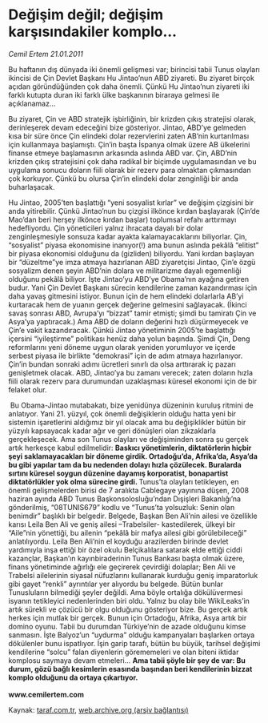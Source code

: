 # Değişim değil; değişim karşısındakiler komplo...

*Cemil Ertem 21.01.2011*

<div class="yazi"><p>Bu haftanın dış dünyada iki önemli gelişmesi var; birincisi tabii Tunus olayları ikincisi de Çin Devlet Başkanı Hu Jintao’nun ABD ziyareti. Bu ziyaret birçok açıdan göründüğünden çok daha önemli. Çünkü Hu Jintao’nun ziyareti iki farklı kutupta duran iki farklı ülke başkanının biraraya gelmesi ile açıklanamaz... </p>
<p>Bu ziyaret, Çin ve ABD stratejik işbirliğinin, bir krizden çıkış stratejisi olarak, derinleşerek devam edeceğini bize gösteriyor. Jintao, ABD’ye gelmeden kısa bir süre önce Çin elindeki dolar rezervlerini zaten AB’nin kurtarılması için kullanmaya başlamıştı. Çin’in başta İspanya olmak üzere AB ülkelerini finanse etmeye başlamasının arkasında aslında ABD var. Çin, ABD’nin krizden çıkış stratejisini çok daha radikal bir biçimde uygulamasından ve bu uygulama sonucu doların fiili olarak bir rezerv para olmaktan çıkmasından çok korkuyor. Çünkü bu olursa Çin’in elindeki dolar zenginliği bir anda buharlaşacak. </p>
<p>Hu Jintao, 2005’ten başlattığı “yeni sosyalist kırlar” ve değişim çizgisini bir anda yitirebilir. Çünkü Jintao’nun bu çizgisi ilkönce kırdan başlayarak (Çin’de Mao’dan beri herşey ilkönce kırdan başlar) toplumsal refahı arttırmayı hedefliyordu. Çin yöneticileri yalnız ihracata dayalı bir dolar zenginleşmesiyle sonsuza kadar ayakta kalamayacaklarını biliyorlar. Çin, “sosyalist” piyasa ekonomisine inanıyor(!) ama bunun aslında pekâlâ “elitist” bir piyasa ekonomisi olduğunu da (gizliden) biliyordu. Yani kırdan başlayan bir “düzeltme”ye imza atmaya hazırlanan ABD ziyaretçisi Jintao, Çin’e özgü sosyalizm denen şeyin ABD’nin dolara ve militarizme dayalı egemenliği olduğunu pekâlâ biliyor. İşte Jintao’yu ABD’ye Obama’nın ayağına getiren budur. Yani Çin Devlet Başkanı sürecin kendilerine zaman kazandırması için daha yavaş gitmesini istiyor. Bunun için de hem elindeki dolarlarla AB’yi kurtaracak hem de yuanın gerçek değerine gelmesini sağlayacak. (İkinci savaş sonrası ABD, Avrupa’yı “bizzat” tamir etmişti; şimdi bu tamiratı Çin ve Asya’ya yaptıracak.) Ama ABD de doların değerini hızlı düşürmeyecek ve Çin’e vakit kazandıracak. Çünkü Jintao yönetiminin 2005’te başlattığı içersini “iyileştirme” politikası henüz daha yolun başında. Şimdi Çin, Deng reformlarını yeni döneme uygun olarak yeniden yorumluyor ve içerde serbest piyasa ile birlikte “demokrasi” için de adım atmaya hazırlanıyor. Çin’in bundan sonraki adımı ücretleri sınırlı da olsa arttırarak iç pazarı genişletmek olacak. ABD, Jintao’ya bu zamanı verecek; zaten doların hızla fiili olarak rezerv para durumundan uzaklaşması küresel ekonomi için de bir felaket olur.</p>
<p> Bu Obama-Jintao mutabakatı, bize yenidünya düzeninin kuruluş ritmini de anlatıyor. Yani 21. yüzyıl, çok önemli değişiklerin olduğu hatta yeni bir sistemin işaretlerini aldığımız bir yıl olacak ama bu değişiklikler bütün bir yüzyılı kapsayacak kadar ağır ve geri dönüşleri olan zikzaklarla gerçekleşecek. Ama son Tunus olayları ve değişiminden sonra şu gerçek artık herkesçe kabul edilmelidir: <b>Baskıcı yönetimlerin, diktatörlerin hiçbir şeyi saklamayacakları bir döneme girdik. Ortadoğu’da, Afrika’da, Asya’da bu gibi yapılar tam da bu nedenden dolayı hızla çözülecek. Buralarda sırtını küresel soygun düzenine dayamış korporatist, bonapartist diktatörlükler yok olma sürecine girdi. </b>Tunus’ta olayları tetikleyen, en önemli gelişmelerden birisi de 7 aralıkta Cablegaye yayınına düşen, 2008 haziran ayında ABD Tunus Başkonsolosluğu’ndan Dışişleri Bakanlığı’na gönderilmiş, “08TUNIS679” kodlu ve “Tunus’ta yolsuzluk: Senin olan benimdir” başlıklı bir belgedir. Belgede, Başkan Ben Ali’nin ailesi ve özellikle karısı Leila Ben Ali ve geniş ailesi –Trabelsiler- kastedilerek, ülkeyi bir “Aile”nin yönettiği, bu ailenin “pekâlâ bir mafya ailesi gibi görülebileceği” anlatılıyordu. Leila Ben Ali’nin el koyduğu arazilerden birinde devlet yardımıyla inşa ettiği bir özel okulu Belçikalılara satarak elde ettiği ciddi kazançlar, Başkan’ın kayınbiraderinin Tunus Bankası başta olmak üzere, finans yönetiminde ağırlığı ele geçirerek çevirdiği dolaplar; Ben Ali ve Trabelsi ailelerinin siyasal nüfuzlarını kullanarak kurduğu geniş imparatorluk gibi gayet “renkli” ayrıntılar yer alıyordu bu belgede. Bütün bunlar Tunusluların bilmediği şeyler değildi. Ama böyle ortalığa dökülüvermesi isyanın tetikleyici nedenlerinden biri oldu. Yalnız bu olay bile WikiLeaks’in artık sürekli ve çözücü bir olgu olduğunu gösteriyor bize. Bu gerçek artık herkes için mutlak bir gerçek. Bunun için Ortadoğu, Afrika, Asya artık bir domino oyunu. Tabii bu durumdan Türkiye’nin de azade olduğunu kimse sanmasın. İşte Balyoz’un “uydurma” olduğu kampanyaları başlarken ortaya dökülenler bunu ispatlıyor. İşin garip tarafı, bütün bu büyük, tarihsel değişimi kendilerine “solcu” falan diyenlerin görememeleri ve olan biteni iktidar komplosu saymaya devam etmeleri... <b>Ama tabii şöyle bir şey de var: Bu durum, gözü bağlı kesimlerin esasında başından beri kendilerinin bizzat komplo olduğunu da ortaya çıkartıyor.<br/><br/></b><b>www.cemilertem.com</b> </p>
</div>

Kaynak: [taraf.com.tr](http://www.taraf.com.tr/cemil-ertem/makale-degisim-degil-degisim-karsisindakiler-komplo.htm), [web.archive.org (arşiv bağlantısı)](http://web.archive.org/web/20131107082649/http://www.taraf.com.tr/cemil-ertem/makale-degisim-degil-degisim-karsisindakiler-komplo.htm)
